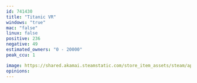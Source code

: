 ```yaml
---
id: 741430
title: "Titanic VR"
windows: "true"
mac: "false"
linux: false
positive: 236
negative: 49
estimated_owners: "0 - 20000"
peak_ccu: 1

image: https://shared.akamai.steamstatic.com/store_item_assets/steam/apps/741430/header.jpg?t=1550047969
opinions:
---
```

